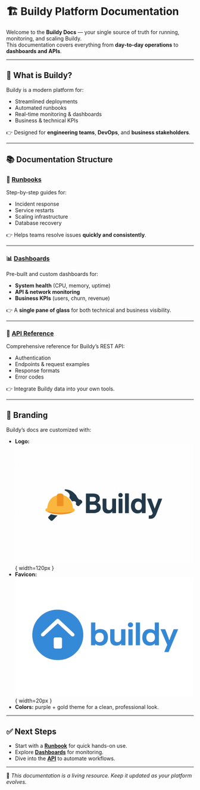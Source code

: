 # 🏗️ Buildy Platform Documentation

Welcome to the **Buildy Docs** — your single source of truth for running, monitoring, and scaling Buildy.  
This documentation covers everything from **day-to-day operations** to **dashboards and APIs**.

---

## 🚀 What is Buildy?

Buildy is a modern platform for:
- Streamlined deployments  
- Automated runbooks  
- Real-time monitoring & dashboards  
- Business & technical KPIs  

👉 Designed for **engineering teams**, **DevOps**, and **business stakeholders**.

---

## 📚 Documentation Structure

### 🔧 [Runbooks](runbooks.md)
Step-by-step guides for:
- Incident response  
- Service restarts  
- Scaling infrastructure  
- Database recovery  

👉 Helps teams resolve issues **quickly and consistently**.

---

### 📊 [Dashboards](dashboards.md)
Pre-built and custom dashboards for:
- **System health** (CPU, memory, uptime)  
- **API & network monitoring**  
- **Business KPIs** (users, churn, revenue)  

👉 A **single pane of glass** for both technical and business visibility.

---

### 🔌 [API Reference](api.md)
Comprehensive reference for Buildy’s REST API:
- Authentication  
- Endpoints & request examples  
- Response formats  
- Error codes  

👉 Integrate Buildy data into your own tools.

---

## 🎨 Branding

Buildy’s docs are customized with:
- **Logo:** ![Buildy Logo](images/logo.PNG){ width=120px }  
- **Favicon:** ![favicon](images/favicon.png){ width=20px }  
- **Colors:** purple + gold theme for a clean, professional look.

---

## ✅ Next Steps

- Start with a **[Runbook](runbooks.md)** for quick hands-on use.  
- Explore **[Dashboards](dashboards.md)** for monitoring.  
- Dive into the **[API](api.md)** to automate workflows.  

---

📌 *This documentation is a living resource. Keep it updated as your platform evolves.*  

